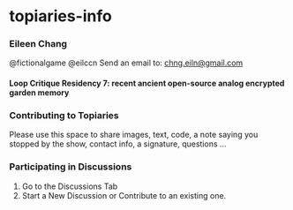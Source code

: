 # topiaries-info

### Eileen Chang 
@fictionalgame @eilccn
Send an email to: chng.eiln@gmail.com

#### Loop Critique Residency 7: recent ancient open-source analog encrypted garden memory

### Contributing to Topiaries
Please use this space to share images, text, code, a note saying you stopped by the show, contact info, a signature, questions ... 

### Participating in Discussions
1. Go to the Discussions Tab
2. Start a New Discussion or Contribute to an existing one.


